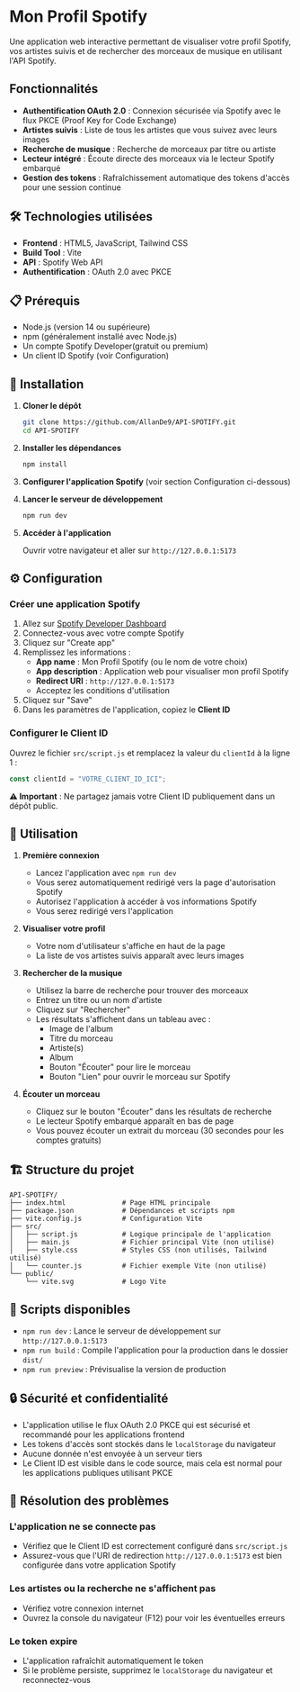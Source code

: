 # Mon Profil Spotify

Une application web interactive permettant de visualiser votre profil Spotify, vos artistes suivis et de rechercher des morceaux de musique en utilisant l'API Spotify.

## Fonctionnalités

- **Authentification OAuth 2.0** : Connexion sécurisée via Spotify avec le flux PKCE (Proof Key for Code Exchange)
- **Artistes suivis** : Liste de tous les artistes que vous suivez avec leurs images
- **Recherche de musique** : Recherche de morceaux par titre ou artiste
- **Lecteur intégré** : Écoute directe des morceaux via le lecteur Spotify embarqué
- **Gestion des tokens** : Rafraîchissement automatique des tokens d'accès pour une session continue

## 🛠️ Technologies utilisées

- **Frontend** : HTML5, JavaScript, Tailwind CSS
- **Build Tool** : Vite
- **API** : Spotify Web API
- **Authentification** : OAuth 2.0 avec PKCE

## 📋 Prérequis

- Node.js (version 14 ou supérieure)
- npm (généralement installé avec Node.js)
- Un compte Spotify Developer(gratuit ou premium)
- Un client ID Spotify (voir Configuration)

## 🚀 Installation

1. **Cloner le dépôt**
   ```bash
   git clone https://github.com/AllanDe9/API-SPOTIFY.git
   cd API-SPOTIFY
   ```

2. **Installer les dépendances**
   ```bash
   npm install
   ```

3. **Configurer l'application Spotify** (voir section Configuration ci-dessous)

4. **Lancer le serveur de développement**
   ```bash
   npm run dev
   ```

5. **Accéder à l'application**
   
   Ouvrir votre navigateur et aller sur `http://127.0.0.1:5173`

## ⚙️ Configuration

### Créer une application Spotify

1. Allez sur [Spotify Developer Dashboard](https://developer.spotify.com/dashboard)
2. Connectez-vous avec votre compte Spotify
3. Cliquez sur "Create app"
4. Remplissez les informations :
   - **App name** : Mon Profil Spotify (ou le nom de votre choix)
   - **App description** : Application web pour visualiser mon profil Spotify
   - **Redirect URI** : `http://127.0.0.1:5173`
   - Acceptez les conditions d'utilisation
5. Cliquez sur "Save"
6. Dans les paramètres de l'application, copiez le **Client ID**

### Configurer le Client ID

Ouvrez le fichier `src/script.js` et remplacez la valeur du `clientId` à la ligne 1 :

```javascript
const clientId = "VOTRE_CLIENT_ID_ICI";
```

**⚠️ Important** : Ne partagez jamais votre Client ID publiquement dans un dépôt public.

## 📖 Utilisation

1. **Première connexion**
   - Lancez l'application avec `npm run dev`
   - Vous serez automatiquement redirigé vers la page d'autorisation Spotify
   - Autorisez l'application à accéder à vos informations Spotify
   - Vous serez redirigé vers l'application

2. **Visualiser votre profil**
   - Votre nom d'utilisateur s'affiche en haut de la page
   - La liste de vos artistes suivis apparaît avec leurs images

3. **Rechercher de la musique**
   - Utilisez la barre de recherche pour trouver des morceaux
   - Entrez un titre ou un nom d'artiste
   - Cliquez sur "Rechercher"
   - Les résultats s'affichent dans un tableau avec :
     - Image de l'album
     - Titre du morceau
     - Artiste(s)
     - Album
     - Bouton "Écouter" pour lire le morceau
     - Bouton "Lien" pour ouvrir le morceau sur Spotify

4. **Écouter un morceau**
   - Cliquez sur le bouton "Écouter" dans les résultats de recherche
   - Le lecteur Spotify embarqué apparaît en bas de page
   - Vous pouvez écouter un extrait du morceau (30 secondes pour les comptes gratuits)

## 🏗️ Structure du projet

```
API-SPOTIFY/
├── index.html              # Page HTML principale
├── package.json            # Dépendances et scripts npm
├── vite.config.js          # Configuration Vite
├── src/
│   ├── script.js           # Logique principale de l'application
│   ├── main.js             # Fichier principal Vite (non utilisé)
│   ├── style.css           # Styles CSS (non utilisés, Tailwind utilisé)
│   └── counter.js          # Fichier exemple Vite (non utilisé)
└── public/
    └── vite.svg            # Logo Vite
```

## 📜 Scripts disponibles

- `npm run dev` : Lance le serveur de développement sur `http://127.0.0.1:5173`
- `npm run build` : Compile l'application pour la production dans le dossier `dist/`
- `npm run preview` : Prévisualise la version de production

## 🔒 Sécurité et confidentialité

- L'application utilise le flux OAuth 2.0 PKCE qui est sécurisé et recommandé pour les applications frontend
- Les tokens d'accès sont stockés dans le `localStorage` du navigateur
- Aucune donnée n'est envoyée à un serveur tiers
- Le Client ID est visible dans le code source, mais cela est normal pour les applications publiques utilisant PKCE

## 🐛 Résolution des problèmes

### L'application ne se connecte pas
- Vérifiez que le Client ID est correctement configuré dans `src/script.js`
- Assurez-vous que l'URI de redirection `http://127.0.0.1:5173` est bien configurée dans votre application Spotify

### Les artistes ou la recherche ne s'affichent pas
- Vérifiez votre connexion internet
- Ouvrez la console du navigateur (F12) pour voir les éventuelles erreurs

### Le token expire
- L'application rafraîchit automatiquement le token
- Si le problème persiste, supprimez le `localStorage` du navigateur et reconnectez-vous
